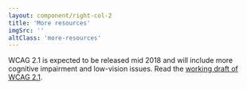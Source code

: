 ```yaml
---
layout: component/right-col-2
title: 'More resources'
imgSrc: ''
altClass: 'more-resources'
---
```


WCAG 2.1 is expected to be released mid 2018 and will include  more cognitive impairment and low-vision issues. Read the [working draft of WCAG 2.1](#).

